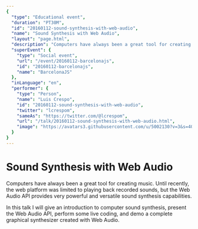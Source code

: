 ```yaml
---
{
  "type": "Educational event",
  "duration": "PT30M",
  "id": "20160112-sound-synthesis-with-web-audio",
  "name": "Sound Synthesis with Web Audio",
  "layout": "page.html",
  "description": "Computers have always been a great tool for creating music. Until recently, the web platform was limited to playing back recorded sounds, but the Web Audio API provides very powerful and versatile sound synthesis capabilities.\n\nIn this talk I will give an introduction to computer sound synthesis, present the Web Audio API, perform some live coding, and demo a complete graphical synthesizer created with Web Audio.",
  "superEvent": {
    "type": "Social event",
    "url": "/event/20160112-barcelonajs",
    "id": "20160112-barcelonajs",
    "name": "BarcelonaJS"
  },
  "inLanguage": "en",
  "performer": {
    "type": "Person",
    "name": "Luis Crespo",
    "id": "20160112-sound-synthesis-with-web-audio",
    "twitter": "lcrespom",
    "sameAs": "https://twitter.com/@lcrespom",
    "url": "/talk/20160112-sound-synthesis-with-web-audio.html",
    "image": "https://avatars3.githubusercontent.com/u/5002130?v=3&s=400"
  }
}
---
```

# Sound Synthesis with Web Audio

Computers have always been a great tool for creating music. Until recently, the web platform was limited to playing back recorded sounds, but the Web Audio API provides very powerful and versatile sound synthesis capabilities.

In this talk I will give an introduction to computer sound synthesis, present the Web Audio API, perform some live coding, and demo a complete graphical synthesizer created with Web Audio.